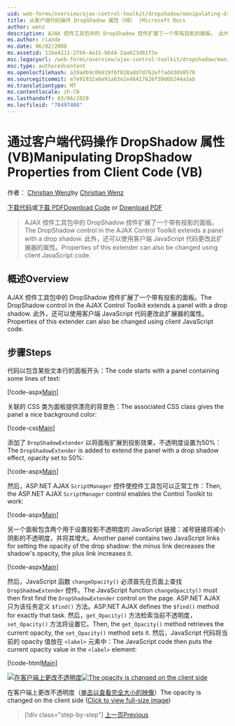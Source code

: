 ```yaml
---
uid: web-forms/overview/ajax-control-toolkit/dropshadow/manipulating-dropshadow-properties-from-client-code-vb
title: 从客户端代码操作 DropShadow 属性（VB） |Microsoft Docs
author: wenz
description: AJAX 控件工具包中的 DropShadow 控件扩展了一个带有投影的面板。 此外，还可以使用客户端 Javascript 更改此扩展器的属性。
ms.author: riande
ms.date: 06/02/2008
ms.assetid: 11be4211-2fb9-4e15-b6d4-2aa623d81f3e
msc.legacyurl: /web-forms/overview/ajax-control-toolkit/dropshadow/manipulating-dropshadow-properties-from-client-code-vb
msc.type: authoredcontent
ms.openlocfilehash: a39adb9c06819f6f828add7d762effad430b8570
ms.sourcegitcommit: e7e91932a6e91a63e2e46417626f39d6b244a3ab
ms.translationtype: MT
ms.contentlocale: zh-CN
ms.lasthandoff: 03/06/2020
ms.locfileid: "78497408"
---
```

# <a name="manipulating-dropshadow-properties-from-client-code-vb"></a><span data-ttu-id="c41ba-104">通过客户端代码操作 DropShadow 属性 (VB)</span><span class="sxs-lookup"><span data-stu-id="c41ba-104">Manipulating DropShadow Properties from Client Code (VB)</span></span>

<span data-ttu-id="c41ba-105">作者： [Christian Wenz](https://github.com/wenz)</span><span class="sxs-lookup"><span data-stu-id="c41ba-105">by [Christian Wenz](https://github.com/wenz)</span></span>

<span data-ttu-id="c41ba-106">[下载代码](https://download.microsoft.com/download/5/1/6/51652a81-500b-4f6b-88d3-617103e7941e/DropShadow2.vb.zip)或[下载 PDF](https://download.microsoft.com/download/b/6/a/b6ae89ee-df69-4c87-9bfb-ad1eb2b23373/dropshadow2VB.pdf)</span><span class="sxs-lookup"><span data-stu-id="c41ba-106">[Download Code](https://download.microsoft.com/download/5/1/6/51652a81-500b-4f6b-88d3-617103e7941e/DropShadow2.vb.zip) or [Download PDF](https://download.microsoft.com/download/b/6/a/b6ae89ee-df69-4c87-9bfb-ad1eb2b23373/dropshadow2VB.pdf)</span></span>

> <span data-ttu-id="c41ba-107">AJAX 控件工具包中的 DropShadow 控件扩展了一个带有投影的面板。</span><span class="sxs-lookup"><span data-stu-id="c41ba-107">The DropShadow control in the AJAX Control Toolkit extends a panel with a drop shadow.</span></span> <span data-ttu-id="c41ba-108">此外，还可以使用客户端 JavaScript 代码更改此扩展器的属性。</span><span class="sxs-lookup"><span data-stu-id="c41ba-108">Properties of this extender can also be changed using client JavaScript code.</span></span>

## <a name="overview"></a><span data-ttu-id="c41ba-109">概述</span><span class="sxs-lookup"><span data-stu-id="c41ba-109">Overview</span></span>

<span data-ttu-id="c41ba-110">AJAX 控件工具包中的 DropShadow 控件扩展了一个带有投影的面板。</span><span class="sxs-lookup"><span data-stu-id="c41ba-110">The DropShadow control in the AJAX Control Toolkit extends a panel with a drop shadow.</span></span> <span data-ttu-id="c41ba-111">此外，还可以使用客户端 JavaScript 代码更改此扩展器的属性。</span><span class="sxs-lookup"><span data-stu-id="c41ba-111">Properties of this extender can also be changed using client JavaScript code.</span></span>

## <a name="steps"></a><span data-ttu-id="c41ba-112">步骤</span><span class="sxs-lookup"><span data-stu-id="c41ba-112">Steps</span></span>

<span data-ttu-id="c41ba-113">代码以包含某些文本行的面板开头：</span><span class="sxs-lookup"><span data-stu-id="c41ba-113">The code starts with a panel containing some lines of text:</span></span>

[!code-aspx[Main](manipulating-dropshadow-properties-from-client-code-vb/samples/sample1.aspx)]

<span data-ttu-id="c41ba-114">关联的 CSS 类为面板提供漂亮的背景色：</span><span class="sxs-lookup"><span data-stu-id="c41ba-114">The associated CSS class gives the panel a nice background color:</span></span>

[!code-css[Main](manipulating-dropshadow-properties-from-client-code-vb/samples/sample2.css)]

<span data-ttu-id="c41ba-115">添加了 `DropShadowExtender` 以将面板扩展到投影效果，不透明度设置为50%：</span><span class="sxs-lookup"><span data-stu-id="c41ba-115">The `DropShadowExtender` is added to extend the panel with a drop shadow effect, opacity set to 50%:</span></span>

[!code-aspx[Main](manipulating-dropshadow-properties-from-client-code-vb/samples/sample3.aspx)]

<span data-ttu-id="c41ba-116">然后，ASP.NET AJAX `ScriptManager` 控件使控件工具包可以正常工作：</span><span class="sxs-lookup"><span data-stu-id="c41ba-116">Then, the ASP.NET AJAX `ScriptManager` control enables the Control Toolkit to work:</span></span>

[!code-aspx[Main](manipulating-dropshadow-properties-from-client-code-vb/samples/sample4.aspx)]

<span data-ttu-id="c41ba-117">另一个面板包含两个用于设置投影不透明度的 JavaScript 链接：减号链接将减小阴影的不透明度，并将其增大。</span><span class="sxs-lookup"><span data-stu-id="c41ba-117">Another panel contains two JavaScript links for setting the opacity of the drop shadow: the minus link decreases the shadow's opacity, the plus link increases it.</span></span>

[!code-aspx[Main](manipulating-dropshadow-properties-from-client-code-vb/samples/sample5.aspx)]

<span data-ttu-id="c41ba-118">然后，JavaScript 函数 `changeOpacity()` 必须首先在页面上查找 `DropShadowExtender` 控件。</span><span class="sxs-lookup"><span data-stu-id="c41ba-118">The JavaScript function `changeOpacity()` must then first find the `DropShadowExtender` control on the page.</span></span> <span data-ttu-id="c41ba-119">ASP.NET AJAX 只为该任务定义 `$find()` 方法。</span><span class="sxs-lookup"><span data-stu-id="c41ba-119">ASP.NET AJAX defines the `$find()` method for exactly that task.</span></span> <span data-ttu-id="c41ba-120">然后，`get_Opacity()` 方法检索当前不透明度，`set_Opacity()` 方法将设置它。</span><span class="sxs-lookup"><span data-stu-id="c41ba-120">Then, the `get_Opacity()` method retrieves the current opacity, the `set_Opacity()` method sets it.</span></span> <span data-ttu-id="c41ba-121">然后，JavaScript 代码将当前的 opacity 值放在 `<label>` 元素中：</span><span class="sxs-lookup"><span data-stu-id="c41ba-121">The JavaScript code then puts the current opacity value in the `<label>` element:</span></span>

[!code-html[Main](manipulating-dropshadow-properties-from-client-code-vb/samples/sample6.html)]

<span data-ttu-id="c41ba-122">[![在客户端上更改不透明度](manipulating-dropshadow-properties-from-client-code-vb/_static/image2.png)](manipulating-dropshadow-properties-from-client-code-vb/_static/image1.png)</span><span class="sxs-lookup"><span data-stu-id="c41ba-122">[![The opacity is changed on the client side](manipulating-dropshadow-properties-from-client-code-vb/_static/image2.png)](manipulating-dropshadow-properties-from-client-code-vb/_static/image1.png)</span></span>

<span data-ttu-id="c41ba-123">在客户端上更改不透明度（[单击以查看完全大小的映像](manipulating-dropshadow-properties-from-client-code-vb/_static/image3.png)）</span><span class="sxs-lookup"><span data-stu-id="c41ba-123">The opacity is changed on the client side ([Click to view full-size image](manipulating-dropshadow-properties-from-client-code-vb/_static/image3.png))</span></span>

> [!div class="step-by-step"]
> [<span data-ttu-id="c41ba-124">上一页</span><span class="sxs-lookup"><span data-stu-id="c41ba-124">Previous</span></span>](adjusting-the-z-index-of-a-dropshadow-vb.md)
